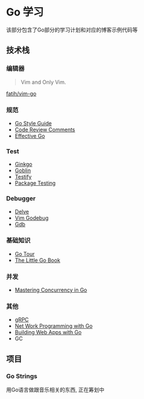 Go 学习
=======

该部分包含了Go部分的学习计划和对应的博客示例代码等

技术栈
------
### 编辑器
> Vim and Only Vim.

[fatih/vim-go](https://github.com/fatih/vim-go)

### 规范
- [Go Style Guide](https://github.com/bahlo/go-styleguide)
- [Code Review Comments](https://github.com/golang/go/wiki/CodeReviewComments)
- [Effective Go](https://golang.org/doc/effective_go.html)

### Test
- [Ginkgo](https://github.com/onsi/ginkgo)
- [Goblin](https://github.com/franela/goblin)
- [Testify](https://github.com/stretchr/testify)
- [Package Testing](https://golang.org/pkg/testing/)

### Debugger
- [Delve](https://github.com/derekparker/delve)
- [Vim Godebug](https://github.com/jodosha/vim-godebug)
- [Gdb](https://golang.org/doc/gdb)

### 基础知识
- [Go Tour](https://tour.golang.org/list)
- [The Little Go Book](https://github.com/karlseguin/the-little-go-book)

### 并发
- [Mastering Concurrency in Go](https://www.packtpub.com/application-development/mastering-concurrency-go)

### 其他
- [gRPC](https://github.com/grpc/grpc-go)
- [Net Work Programming with Go](https://github.com/tumregels/Network-Programming-with-Go)
- [Building Web Apps with Go](https://codegangsta.gitbooks.io/building-web-apps-with-go/content/)
- GC

项目
---
### Go Strings
用Go语言做跟音乐相关的东西, 正在筹划中
